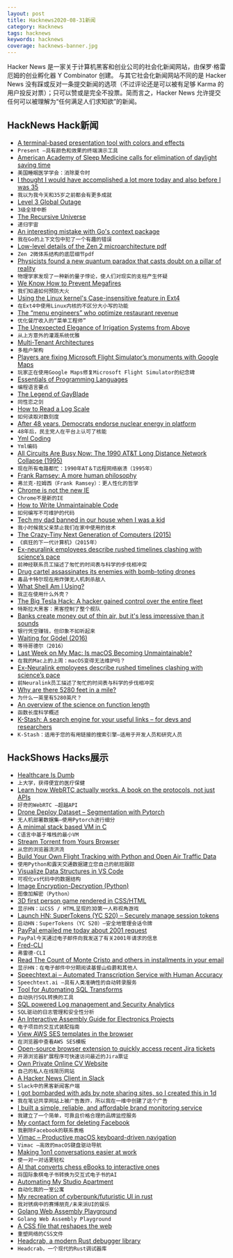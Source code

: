 ```yaml
---
layout: post
title: Hacknews2020-08-31新闻
category: Hacknews
tags: hacknews
keywords: hacknews
coverage: hacknews-banner.jpg
---
```


Hacker News 是一家关于计算机黑客和创业公司的社会化新闻网站，由保罗·格雷厄姆的创业孵化器 Y Combinator 创建。
与其它社会化新闻网站不同的是 Hacker News 没有踩或反对一条提交新闻的选项（不过评论还是可以被有足够 Karma 的用户投反对票）；只可以赞或是完全不投票。简而言之，Hacker News 允许提交任何可以被理解为“任何满足人们求知欲”的新闻。

## HackNews Hack新闻


- [A terminal-based presentation tool with colors and effects](https://github.com/vinayak-mehta/present)
- `Present –具有颜色和效果的终端演示工具`
- [American Academy of Sleep Medicine calls for elimination of daylight saving time](https://aasm.org/american-academy-of-sleep-medicine-calls-for-elimination-of-daylight-saving-time/)
- `美国睡眠医学学会：消除夏令时`
- [I thought I would have accomplished a lot more today and also before I was 35](https://www.newyorker.com/humor/daily-shouts/i-thought-i-would-have-accomplished-a-lot-more-today-and-also-by-the-time-i-was-thirty-five)
- `我以为我今天和35岁之前都会有更多成就`
- [Level 3 Global Outage](https://puck.nether.net/pipermail/outages/2020-August/013187.html)
- `3级全球中断`
- [The Recursive Universe](http://www.amandaghassaei.com/blog/2020/05/01/the-recursive-universe/)
- `递归宇宙`
- [An interesting mistake with Go's context package](https://utcc.utoronto.ca/~cks/space/blog/programming/GoContextValueMistake)
- `我在Go的上下文包中犯了一个有趣的错误`
- [Low-level details of the Zen 2 microarchitecture pdf](https://www.agner.org/optimize/microarchitecture.pdf)
- `Zen 2微体系结构的底层细节pdf`
- [Physicists found a new quantum paradox that casts doubt on a pillar of reality](https://www.sciencealert.com/a-new-quantum-paradox-throws-the-foundations-of-observed-reality-into-question)
- `物理学家发现了一种新的量子悖论，使人们对现实的支柱产生怀疑`
- [We Know How to Prevent Megafires](https://www.propublica.org/article/they-know-how-to-prevent-megafires-why-wont-anybody-listen/)
- `我们知道如何预防大火`
- [Using the Linux kernel's Case-insensitive feature in Ext4](https://www.collabora.com/news-and-blog/blog/2020/08/27/using-the-linux-kernel-case-insensitive-feature-in-ext4/)
- `在Ext4中使用Linux内核的不区分大小写的功能`
- [The “menu engineers” who optimize restaurant revenue](https://thehustle.co/meet-the-menu-engineers-helping-restaurants-retool-during-the-pandemic/)
- `优化餐厅收入的“菜单工程师”`
- [The Unexpected Elegance of Irrigation Systems from Above](https://www.atlasobscura.com/articles/why-do-farms-look-like-circles-from-planes)
- `从上方意外的灌溉系统优雅`
- [Multi-Tenant Architectures](https://blog.codonomics.com/2020/08/multi-tenant-architectures.html)
- `多租户架构`
- [Players are fixing Microsoft Flight Simulator’s monuments with Google Maps](https://www.rockpapershotgun.com/2020/08/28/players-are-fixing-microsoft-flight-simulators-missing-monuments-with-google-maps/)
- `玩家正在使用Google Maps修复Microsoft Flight Simulator的纪念碑`
- [Essentials of Programming Languages](http://eopl3.com/)
- `编程语言要点`
- [The Legend of GayBlade](https://blog.archive.org/2020/08/28/the-legend-of-gayblade/)
- `同性恋之剑`
- [How to Read a Log Scale](https://blog.datawrapper.de/weeklychart-logscale/)
- `如何读取对数刻度`
- [After 48 years, Democrats endorse nuclear energy in platform](https://www.forbes.com/sites/robertbryce/2020/08/23/after-48-years-democrats-endorse-nuclear-energy-in-platform/#3c7687df5829)
- `48年后，民主党人在平台上认可了核能`
- [Yml Coding](https://cloud.google.com/workflows/docs/reference/syntax)
- `Yml编码`
- [All Circuits Are Busy Now: The 1990 AT&T Long Distance Network Collapse (1995)](https://users.csc.calpoly.edu/~jdalbey/SWE/Papers/att_collapse)
- `现在所有电路都忙：1990年AT＆T远程网络崩溃（1995年）`
- [Frank Ramsey: A more human philosophy](https://www.the-tls.co.uk/articles/frank-ramsey-a-more-human-philosophy/)
- `弗兰克·拉姆西（Frank Ramsey）：更人性化的哲学`
- [Chrome is not the new IE](https://threadreaderapp.com/thread/1299136717027336192)
- `Chrome不是新的IE`
- [How to Write Unmaintainable Code](https://github.com/Droogans/unmaintainable-code/blob/master/README.md)
- `如何编写不可维护的代码`
- [Tech my dad banned in our house when I was a kid](https://gizmodo.com/the-tech-my-dad-banned-from-our-house-1844777825)
- `我小时候我父亲禁止我们在家中使用的技术`
- [The Crazy-Tiny Next Generation of Computers (2015)](https://medium.com/backchannel/the-crazy-tiny-next-generation-of-computers-17e89e472839)
- `《疯狂的下一代计算机》（2015年）`
- [Ex-neuralink employees describe rushed timelines clashing with science’s pace](https://www.statnews.com/2020/08/25/elon-musk-neuralink-update-brain-machine-implants/)
- `前神经联系员工描述了匆忙的时间表与科学的步伐相冲突`
- [Drug cartel assassinates its enemies with bomb-toting drones](https://www.thedrive.com/the-war-zone/36013/mexican-drug-cartel-now-assassinating-its-enemies-with-improvised-explosive-toting-drones)
- `毒品卡特尔现在用炸弹无人机刺杀敌人`
- [What Shell Am I Using?](https://nil.wallyjones.com/what-shell-am-i-using/)
- `我正在使用什么外壳？`
- [The Big Tesla Hack: A hacker gained control over the entire fleet](https://electrek.co/2020/08/27/tesla-hack-control-over-entire-fleet/)
- `特斯拉大黑客：黑客控制了整个舰队`
- [Banks create money out of thin air, but it's less impressive than it sounds](https://www.attejuvonen.fi/money-out-of-thin-air/)
- `银行凭空赚钱，但印象不如听起来`
- [Waiting for Gödel (2016)](https://www.newyorker.com/tech/annals-of-technology/waiting-for-godel)
- `等待哥德尔（2016）`
- [Last Week on My Mac: Is macOS Becoming Unmaintainable?](https://eclecticlight.co/2020/08/30/last-week-on-my-mac-is-macos-becoming-unmaintainable/)
- `在我的Mac上的上周：macOS变得无法维护吗？`
- [Ex-Neuralink employees describe rushed timelines clashing with science’s pace](https://www.dailymail.co.uk/sciencetech/article-8662975/Elon-Musks-brain-chip-Neuralink-plagued-turmoil-rushed-timelines-former-employees-claim.html)
- `前Neuralink员工描述了匆忙的时间表与科学的步伐相冲突`
- [Why are there 5280 feet in a mile?](https://petersmagnusson.org/2009/09/15/why-are-there-5280-feet-in-a-mile/)
- `为什么一英里有5280英尺？`
- [An overview of the science on function length](https://softwarebyscience.com/very-short-functions-are-a-code-smell-an-overview-of-the-science-on-function-length/)
- `函数长度科学概述`
- [K-Stash: A search engine for your useful links – for devs and researchers](https://k-stash.com)
- `K-Stash：适用于您的有用链接的搜索引擎–适用于开发人员和研究人员`


## HackShows Hacks展示

- [ Healthcare Is Dumb](https://healthcareisdumb.com/)
- `上大学，获得便宜的医疗保健`
- [ Learn how WebRTC actually works. A book on the protocols, not just APIs](https://webrtcforthecurious.com/)
- `好奇的WebRTC –超越API`
- [ Drone Deploy Dataset – Segmentation with Pytorch](https://github.com/s3nh/drone-deploy-seg)
- `无人机部署数据集–使用Pytorch进行细分`
- [ A minimal stack based VM in C](https://github.com/codr7/liblg)
- `C语言中基于堆栈的最小VM`
- [ Stream Torrent from Yours Browser](http://popcorntime.tube)
- `从您的浏览器流洪流`
- [ Build Your Own Flight Tracking with Python and Open Air Traffic Data](https://www.geodose.com/2020/08/create-flight-tracking-apps-using-python-open-data.html)
- `使用Python和露天交通数据建立您自己的航班跟踪`
- [ Visualize Data Structures in VS Code](https://github.com/hediet/vscode-debug-visualizer/tree/master/extension)
- `可视化vs代码中的数据结构`
- [ Image Encryption-Decryption (Python)](https://github.com/s3nh/img-cryptor)
- `图像加解密（Python）`
- [ 3D first person game rendered in CSS/HTML](https://pantel.is/projects/css3d/)
- `显示HN：以CSS / HTML呈现的3D第一人称视角游戏`
- [Launch HN: SuperTokens (YC S20) – Securely manage session tokens](item?id=24306572)
- `启动HN：SuperTokens（YC S20）–安全地管理会话令牌`
- [ PayPal emailed me today about 2001 request](item?id=24304899)
- `PayPal今天通过电子邮件向我发送了有关2001年请求的信息`
- [ Fred-CLI](https://github.com/aamnv/fred-cli)
- `弗雷德·CLI`
- [ Read The Count of Monte Cristo and others in installments in your email](https://www.serialliterature.com/)
- `显示HN：在电子邮件中分期阅读基督山伯爵和其他人`
- [ Speechtext.ai – Automated Transcription Service with Human Accuracy](https://speechtext.ai/)
- `Speechtext.ai –具有人类准确性的自动转录服务`
- [ Tool for Automating SQL Transforms](item?id=24307677)
- `自动执行SQL转换的工具`
- [ SQL powered Log management and Security Analytics](https://www.easysiem.com)
- `SQL驱动的日志管理和安全性分析`
- [ An Interactive Assembly Guide for Electronics Projects](https://kitspace.org/interactive_bom/?github.com/mattvenn/teensy-audio-fx)
- `电子项目的交互式装配指南`
- [ View AWS SES templates in the browser](item?id=24309389)
- `在浏览器中查看AWS SES模板`
- [ Open-source browser extension to quickly access recent Jira tickets](https://github.com/mmazzarolo/jira-express)
- `开源浏览器扩展程序可快速访问最近的Jira票证`
- [ Own Private Online CV Website](https://kwickbox.cloud)
- `自己的私人在线简历网站`
- [ A Hacker News Client in Slack](https://slack.com/apps/A0187LHV5QC-digest)
- `Slack中的黑客新闻客户端`
- [ I got bombarded with ads by note sharing sites, so I created this in 1d](https://nnote.cc)
- `我在笔记共享网站上被广告轰炸，所以我在一维中创建了这个广告`
- [ I built a simple, reliable, and affordable brand monitoring service](https://brandchirps.com/?#)
- `我建立了一个简单，可靠且价格合理的品牌监控服务`
- [ My contact form for deleting Facebook](https://www.jeremiahlee.com/posts/delete-facebook/)
- `我删除Facebook的联系表格`
- [ Vimac – Productive macOS keyboard-driven navigation](http://vimacapp.com)
- `Vimac –高效的macOS键盘驱动导航`
- [ Making 1on1 conversations easier at work](https://github.com/olwflynn/okrconversation)
- `使一对一对话更轻松`
- [ AI that converts chess eBooks to interactive ones](https://ebook.chessvision.ai/)
- `将国际象棋电子书转换为交互式电子书的AI`
- [ Automating My Studio Apartment](https://blog.digitalbunker.dev/2020/08/30/automating-my-san-francisco-studio-part-1/)
- `自动化我的一室公寓`
- [ My recreation of cyberpunk/futuristic UI in rust](https://ivanceras.github.io/futuristic-ui/)
- `我对锈病中的赛博朋克/未来派UI的娱乐`
- [ Golang Web Assembly Playground](https://app.qvault.io/playground/go)
- `Golang Web Assembly Playground`
- [ A CSS file that reshapes the web](https://github.com/propjockey/augmented-ui)
- `重塑网络的CSS文件`
- [ Headcrab, a modern Rust debugger library](https://github.com/headcrab-rs/headcrab)
- `Headcrab，一个现代的Rust调试器库`


